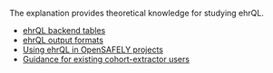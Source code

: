 The explanation provides theoretical knowledge for studying ehrQL.

* [ehrQL backend tables](backend-tables.md)
* [ehrQL output formats](output-formats.md)
* [Using ehrQL in OpenSAFELY projects](using-ehrql-in-opensafely-projects.md)
* [Guidance for existing cohort-extractor users](guidance-for-existing-cohort-extractor-users.md)
